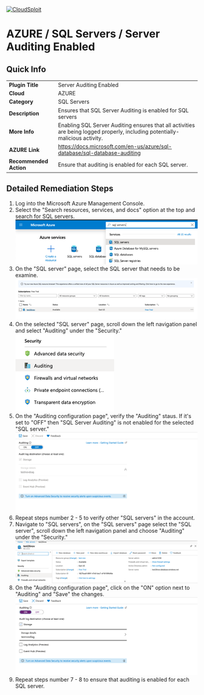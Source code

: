 [![CloudSploit](https://cloudsploit.com/img/logo-new-big-text-100.png "CloudSploit")](https://cloudsploit.com)

# AZURE / SQL Servers / Server Auditing Enabled

## Quick Info

| | |
|-|-|
| **Plugin Title** | Server Auditing Enabled |
| **Cloud** | AZURE |
| **Category** | SQL Servers |
| **Description** | Ensures that SQL Server Auditing is enabled for SQL servers |
| **More Info** | Enabling SQL Server Auditing ensures that all activities are being logged properly, including potentially-malicious activity. |
| **AZURE Link** | https://docs.microsoft.com/en-us/azure/sql-database/sql-database-auditing |
| **Recommended Action** | Ensure that auditing is enabled for each SQL server. |

## Detailed Remediation Steps
1. Log into the Microsoft Azure Management Console.
2. Select the "Search resources, services, and docs" option at the top and search for SQL servers. </br> <img src="/resources/azure/sqlservers/server-auditing-enabled/step2.png"/>
3. On the "SQL server" page, select the SQL server that needs to be examine.</br><img src="/resources/azure/sqlservers/server-auditing-enabled/step3.png"/>
4. On the selected "SQL server" page, scroll down the left navigation panel and select "Auditing" under the "Security."</br> <img src="/resources/azure/sqlservers/server-auditing-enabled/step4.png"/>
5. On the "Auditing configuration page", verify the "Auditing" staus. If it's set to "OFF" then "SQL Server Auditing" is not enabled for the selected "SQL server." </br> <img src="/resources/azure/sqlservers/server-auditing-enabled/step5.png"/>
6. Repeat steps number 2 - 5 to verify other "SQL servers" in the account.</br>
7. Navigate to "SQL servers", on the "SQL servers" page select the "SQL server", scroll down the left navigation panel and choose "Auditing" under the "Security."</br> <img src="/resources/azure/sqlservers/server-auditing-enabled/step7.png"/>
8. On the "Auditing configuration page", click on the "ON" option next to "Auditing" and "Save" the changes. </br> <img src="/resources/azure/sqlservers/server-auditing-enabled/step8.png"/>
9. Repeat steps number 7 - 8 to ensure that auditing is enabled for each SQL server.</br>
